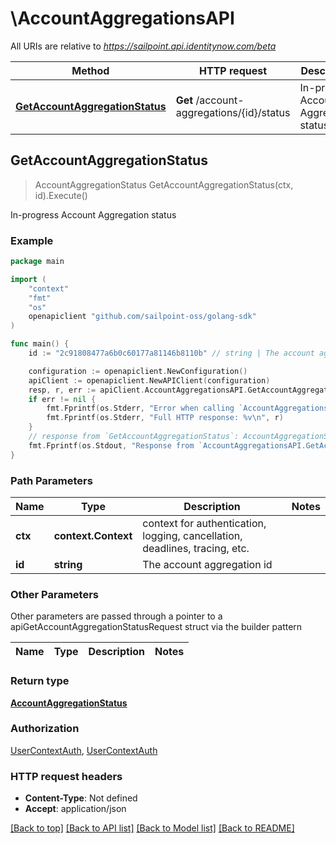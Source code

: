 # \AccountAggregationsAPI

All URIs are relative to *https://sailpoint.api.identitynow.com/beta*

Method | HTTP request | Description
------------- | ------------- | -------------
[**GetAccountAggregationStatus**](AccountAggregationsAPI.md#GetAccountAggregationStatus) | **Get** /account-aggregations/{id}/status | In-progress Account Aggregation status



## GetAccountAggregationStatus

> AccountAggregationStatus GetAccountAggregationStatus(ctx, id).Execute()

In-progress Account Aggregation status



### Example

```go
package main

import (
    "context"
    "fmt"
    "os"
    openapiclient "github.com/sailpoint-oss/golang-sdk"
)

func main() {
    id := "2c91808477a6b0c60177a81146b8110b" // string | The account aggregation id

    configuration := openapiclient.NewConfiguration()
    apiClient := openapiclient.NewAPIClient(configuration)
    resp, r, err := apiClient.AccountAggregationsAPI.GetAccountAggregationStatus(context.Background(), id).Execute()
    if err != nil {
        fmt.Fprintf(os.Stderr, "Error when calling `AccountAggregationsAPI.GetAccountAggregationStatus``: %v\n", err)
        fmt.Fprintf(os.Stderr, "Full HTTP response: %v\n", r)
    }
    // response from `GetAccountAggregationStatus`: AccountAggregationStatus
    fmt.Fprintf(os.Stdout, "Response from `AccountAggregationsAPI.GetAccountAggregationStatus`: %v\n", resp)
}
```

### Path Parameters


Name | Type | Description  | Notes
------------- | ------------- | ------------- | -------------
**ctx** | **context.Context** | context for authentication, logging, cancellation, deadlines, tracing, etc.
**id** | **string** | The account aggregation id | 

### Other Parameters

Other parameters are passed through a pointer to a apiGetAccountAggregationStatusRequest struct via the builder pattern


Name | Type | Description  | Notes
------------- | ------------- | ------------- | -------------


### Return type

[**AccountAggregationStatus**](AccountAggregationStatus.md)

### Authorization

[UserContextAuth](../README.md#UserContextAuth), [UserContextAuth](../README.md#UserContextAuth)

### HTTP request headers

- **Content-Type**: Not defined
- **Accept**: application/json

[[Back to top]](#) [[Back to API list]](../README.md#documentation-for-api-endpoints)
[[Back to Model list]](../README.md#documentation-for-models)
[[Back to README]](../README.md)


